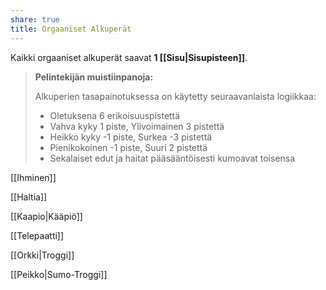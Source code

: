 ```yaml
---
share: true
title: Orgaaniset Alkuperät
---
```

Kaikki orgaaniset alkuperät saavat **1 [[Sisu|Sisupisteen]]**.

> **Pelintekijän muistiinpanoja:**
>
> Alkuperien tasapainotuksessa on käytetty seuraavanlaista logiikkaa:
>
> - Oletuksena 6 erikoisuuspistettä
> - Vahva kyky 1 piste, Ylivoimainen 3 pistettä
> - Heikko kyky -1 piste, Surkea -3 pistettä
> - Pienikokoinen -1 piste, Suuri 2 pistettä
> - Sekalaiset edut ja haitat pääsääntöisesti kumoavat toisensa

[[Ihminen]]

[[Haltia]]

[[Kaapio|Kääpiö]]

[[Telepaatti]]

[[Orkki|Troggi]]

[[Peikko|Sumo-Troggi]]